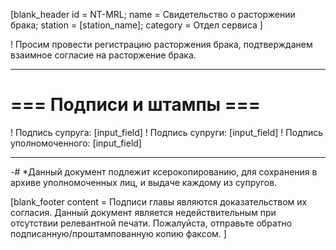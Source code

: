 [blank_header
id = NT-MRL;
name = Свидетельство о расторжении брака;
station = [station_name];
category = Отдел сервиса
]


! Просим провести регистрацию расторжения брака, подтвержданем взаимное согласие на расторжение брака.

---

# === Подписи и штампы ===

! Подпись супруга: [input_field]
! Подпись супруги: [input_field]
! Подпись уполномоченного: [input_field]

---

-# *Данный документ подлежит ксерокопированию, для сохранения в архиве уполномоченных лиц, и выдаче каждому из супругов.

[blank_footer
content = Подписи главы являются доказательством их согласия.
Данный документ является недействительным при отсутствии релевантной печати.
Пожалуйста, отправьте обратно подписанную/проштампованную копию факсом.
]
